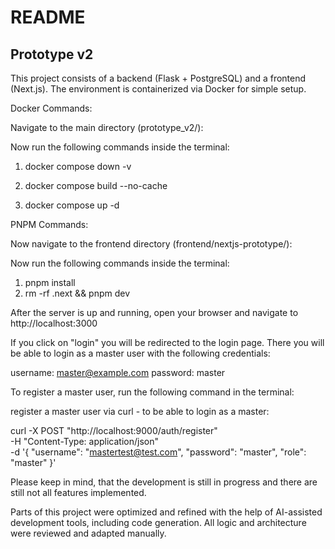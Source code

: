 # README
## Prototype v2
This project consists of a backend (Flask + PostgreSQL) and a frontend (Next.js). The environment is containerized via Docker for simple setup.


Docker Commands:

Navigate to the main directory (prototype_v2/):

Now run the following commands inside the terminal:

1. docker compose down -v 

2. docker compose build --no-cache  

3. docker compose up -d   

PNPM Commands:

Now navigate to the frontend directory (frontend/nextjs-prototype/):

Now run the following commands inside the terminal:


1. pnpm install
2. rm -rf .next && pnpm dev

After the server is up and running, open your browser and navigate to http://localhost:3000

If you click on "login" you will be redirected to the login page. There you will be able to login as a master user with the following credentials:

username: master@example.com
password: master

To register a master user, run the following command in the terminal:

register a master user via curl - to be able to login as a master:

curl -X POST "http://localhost:9000/auth/register" \
     -H "Content-Type: application/json" \
     -d '{
           "username": "mastertest@test.com",
           "password": "master",
           "role": "master"
         }'



Please keep in mind, that the development is still in progress and there are still not all features implemented.

Parts of this project were optimized and refined with the help of AI-assisted development tools, including code generation. All logic and architecture were reviewed and adapted manually.